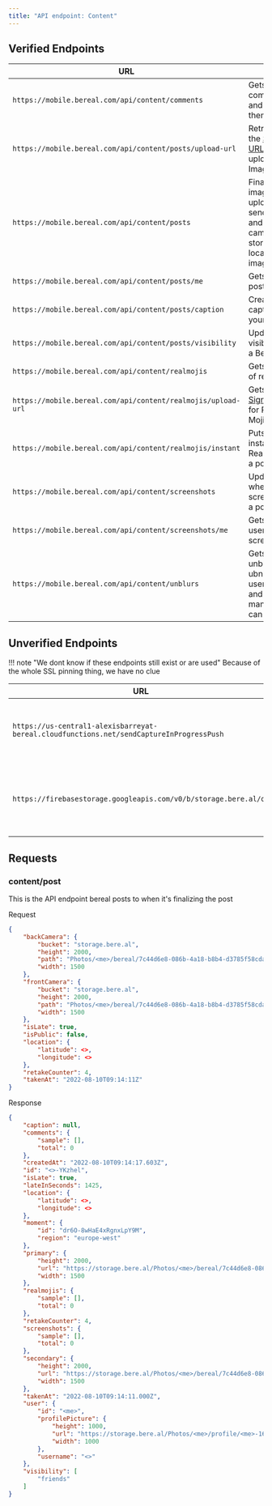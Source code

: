 ```yaml
---
title: "API endpoint: Content"
---
```


## Verified Endpoints

| URL                                                          | Use                                                                                                                                                                             |
|--------------------------------------------------------------|---------------------------------------------------------------------------------------------------------------------------------------------------------------------------------|
| `https://mobile.bereal.com/api/content/comments`             | Gets comments and creates them                                                                                                                                                  |
| `https://mobile.bereal.com/api/content/posts/upload-url`     | Retrieves the [Signed URL](https://cloud.google.com/cdn/docs/using-signed-urls#:~:text=A%20signed%20URL%20is%20a,specific%20actions%20on%20a%20resource.) to the uploaded Image |
| `https://mobile.bereal.com/api/content/posts`                | Finalizes image upload, sends front and back camera and storage location for images                                                                                             |
| `https://mobile.bereal.com/api/content/posts/me`             | Gets your post                                                                                                                                                                  |
| `https://mobile.bereal.com/api/content/posts/caption`        | Creates a caption on your post                                                                                                                                                  |
| `https://mobile.bereal.com/api/content/posts/visibility`     | Updates the visibility of a BeReal                                                                                                                                              |
| `https://mobile.bereal.com/api/content/realmojis`            | Gets a list of realmojis                                                                                                                                                        |
| `https://mobile.bereal.com/api/content/realmojis/upload-url` | Gets [GCS Signed URL](https://cloud.google.com/storage/docs/access-control/signed-urls) for Real Mojis                                                                          |
| `https://mobile.bereal.com/api/content/realmojis/instant`    | Puts an instant RealMoji on a post                                                                                                                                              |
| `https://mobile.bereal.com/api/content/screenshots`          | Updates when you screenshot a post                                                                                                                                              |
| `https://mobile.bereal.com/api/content/screenshots/me`       | Gets list of users who screenshot?                                                                                                                                              |
| `https://mobile.bereal.com/api/content/unblurs`              | Gets the unblurs and ubnlurs a users post and how many they can unblur                                                                                                          |

## Unverified Endpoints

!!! note "We dont know if these endpoints still exist or are used"
    Because of the whole SSL pinning thing, we have no clue

| URL                                                                                      | Use                                                                                                    |
|------------------------------------------------------------------------------------------|--------------------------------------------------------------------------------------------------------|
| `https://us-central1-alexisbarreyat-bereal.cloudfunctions.net/sendCaptureInProgressPush` | Letting BeReal know you're taking a photo                                                              |
| `https://firebasestorage.googleapis.com/v0/b/storage.bere.al/o/`                         | Uploads the photo to Firebase from what I can see                                                      |

## Requests

### content/post

This is the API endpoint bereal posts to when it's finalizing the post

Request

```json
{
    "backCamera": {
        "bucket": "storage.bere.al",
        "height": 2000,
        "path": "Photos/<me>/bereal/7c44d6e8-086b-4a18-b8b4-d3785f58cda8-1660122851.jpg",
        "width": 1500
    },
    "frontCamera": {
        "bucket": "storage.bere.al",
        "height": 2000,
        "path": "Photos/<me>/bereal/7c44d6e8-086b-4a18-b8b4-d3785f58cda8-1660122851-secondary.jpg",
        "width": 1500
    },
    "isLate": true,
    "isPublic": false,
    "location": {
        "latitude": <>,
        "longitude": <>
    },
    "retakeCounter": 4,
    "takenAt": "2022-08-10T09:14:11Z"
}
```

Response

```json
{
    "caption": null,
    "comments": {
        "sample": [],
        "total": 0
    },
    "createdAt": "2022-08-10T09:14:17.603Z",
    "id": "<>-YKzhel",
    "isLate": true,
    "lateInSeconds": 1425,
    "location": {
        "latitude": <>,
        "longitude": <>
    },
    "moment": {
        "id": "dr6O-8wHaE4xRgnxLpY9M",
        "region": "europe-west"
    },
    "primary": {
        "height": 2000,
        "url": "https://storage.bere.al/Photos/<me>/bereal/7c44d6e8-086b-4a18-b8b4-d3785f58cda8-1660122851.jpg",
        "width": 1500
    },
    "realmojis": {
        "sample": [],
        "total": 0
    },
    "retakeCounter": 4,
    "screenshots": {
        "sample": [],
        "total": 0
    },
    "secondary": {
        "height": 2000,
        "url": "https://storage.bere.al/Photos/<me>/bereal/7c44d6e8-086b-4a18-b8b4-d3785f58cda8-1660122851-secondary.jpg",
        "width": 1500
    },
    "takenAt": "2022-08-10T09:14:11.000Z",
    "user": {
        "id": "<me>",
        "profilePicture": {
            "height": 1000,
            "url": "https://storage.bere.al/Photos/<me>/profile/<me>-1655905537-profile-picture.jpg",
            "width": 1000
        },
        "username": "<>"
    },
    "visibility": [
        "friends"
    ]
}
```


